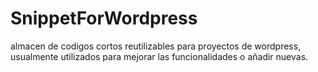 # SnippetForWordpress
almacen de codigos cortos reutilizables para proyectos de wordpress, usualmente utilizados para mejorar las funcionalidades o añadir nuevas.
